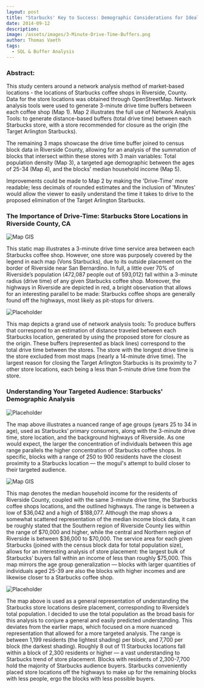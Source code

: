```yaml
---
layout: post
title: "Starbucks' Key to Success: Demographic Considerations for Ideal Store Locations in Riverside County, CA" 
date: 2014-09-12
description: 
image: /assets/images/3-Minute-Drive-Time-Buffers.png
author: Thomas Vaeth
tags: 
  - SQL & Buffer Analysis
---
```


### Abstract:

This study centers around a network analysis method of market-based locations - the locations of Starbucks coffee shops in Riverside, County. Data for the store locations was obtained through OpenStreetMap. Network analysis tools were used to generate 3-minute drive time buffers between each coffee shop (Map 1). Map 2 illustrates the full use of Network Analysis Tools: to generate distance-based buffers (total drive time) between each Starbucks store, with a store recommended for closure as the origin (the Target Arlington Starbucks).

The remaining 3 maps showcase the drive time buffer joined to census block data in Riverside County, allowing for an analysis of the summation of blocks that intersect within these stores with 3 main variables: Total population density (Map 3), a targeted age demographic between the ages of 25-34 (Map 4), and the blocks’ median household income (Map 5).

Improvements could be made to Map 2 by making the 'Drive-Time' more readable; less decimals of rounded estimates and the inclusion of 'Minutes' would allow the viewer to easily understand the time it takes to drive to the proposed elimination of the Target Arlington Starbucks.

### The Importance of Drive-Time: Starbucks Store Locations in Riverside County, CA

![Map GIS](/assets/images/3-Minute-Drive-Time-Buffers.png)

This static map illustrates a 3-minute drive time service area between each Starbucks coffee shop. However, one store was purposely covered by the legend in each map (Vons Starbucks), due to its outside placement on the border of Riverside near San Bernardino. In full, a little over 70% of Riverside’s population (472,087 people out of 593,012) fall within a 3-minute radius (drive time) of any given Starbucks coffee shop. Moreover, the highways in Riverside are depicted in red, a bright observation that allows for an interesting parallel to be made: Starbucks coffee shops are generally found off the highways, most likely as pit-stops for drivers.

![Placeholder](/assets/images/Eliminated-store-based-on-drive-time.png)

This map depicts a grand use of network analysis tools: To produce buffers that correspond to an estimation of distance traveled between each Starbucks location, generated by using the proposed store for closure as the origin. These buffers (represented as black lines) correspond to the total drive time between the stores. The store with the longest drive time is the store excluded from most maps (nearly a 14-minute drive time). The largest reason for closing the Target Arlington Starbucks is its proximity to 7 other store locations, each being a less than 5-minute drive time from the store.

### Understanding Your Targeted Audience: Starbucks' Demographic Analysis

![Placeholder](/assets/images/Age-Demographic.png)

The map above illustrates a nuanced range of age groups (years 25 to 34 in age), used as Starbucks’ primary consumers, along with the 3-minute drive time, store location, and the background highways of Riverside. As one would expect, the larger the concentration of individuals between this age range parallels the higher concentration of Starbucks coffee shops. In specific, blocks with a range of 250 to 900 residents have the closest proximity to a Starbucks location — the mogul's attempt to build closer to their targeted audience.

![Map GIS](/assets/images/Median-Income.png)

This map denotes the median household income for the residents of Riverside County, coupled with the same 3-minute drive time, the Starbucks coffee shops locations, and the outlined highways. The range is between a low of $36,042 and a high of $188,077. Although the map shows a somewhat scattered representation of the median income block data, it can be roughly stated that the Southern region of Riverside County lies within the range of $70,000 and higher, while the central and Northern region of Riverside is between $36,000 to $70,000. The service area for each given Starbucks (joined with the census block data for total population size), allows for an interesting analysis of store placement: the largest bulk of Starbucks’ buyers fall within an income of less than roughly $75,000. This map mirrors the age group generalization — blocks with larger quantities of individuals aged 25-39 are also the blocks with higher incomes and are likewise closer to a Starbucks coffee shop.

![Placeholder](/assets/images/Pop-Density.png)

The map above is used as a general representation of understanding the Starbucks store locations desire placement, corresponding to Riverside’s total population. I decided to use the total population as the broad basis for this analysis to conjure a general and easily predicted understanding. This deviates from the earlier maps, which focused on a more nuanced representation that allowed for a more targeted analysis. The range is between 1,199 residents (the lightest shading) per block, and 7,700 per block (the darkest shading). Roughly 8 out of 11 Starbucks locations fall within a block of 2,300 residents or higher — a vast understanding to Starbucks trend of store placement. Blocks with residents of 2,300-7,700 hold the majority of Starbucks audience buyers. Starbucks conveniently placed store locations off the highways to make up for the remaining blocks with less people, ergo the blocks with less possible buyers.
